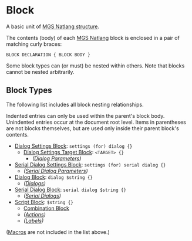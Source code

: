 # Block

A basic unit of [MGS Natlang structure](../mgs/mgs_natlang_structure).

The contents (body) of each [MGS Natlang](../mgs/mgs_natlang) block is enclosed in a pair of matching curly braces:

```
BLOCK DECLARATION { BLOCK BODY }
```

Some block types can (or must) be nested within others. Note that blocks cannot be nested arbitrarily.

## Block Types

The following list includes all block nesting relationships.

Indented entries can only be used within the parent's block body. Unindented entries occur at the document root level. Items in parentheses are not blocks themselves, but are used only inside their parent block's contents.

- [Dialog Settings Block](../mgs/dialog_settings_block): `settings (for) dialog {}`
	- [Dialog Settings Target Block](../mgs/dialog_settings_target_block): `<TARGET> {}`
		- *([Dialog Parameters](../mgs/dialog_parameters_mgs))*
- [Serial Dialog Settings Block](../mgs/serial_dialog_settings_block): `settings (for) serial dialog {}`
	- *([Serial Dialog Parameters](../mgs/serial_dialog_parameters_mgs))*
- [Dialog Block](../mgs/dialog_block): `dialog $string {}`
	- *([Dialogs](../mgs/dialogs_mgs))*
- [Serial Dialog Block](../mgs/serial_dialog_block): `serial dialog $string {}`
	- *([Serial Dialogs](../mgs/serial_dialogs_mgs))*
- [Script Block](../mgs/script_block): `$string {}`
	- [Combination Block](../mgs/combination_block)
	- *([Actions](../Actions))*
	- *([Labels](../mgs/advanced_syntax#labels))*

([Macros](../mgs/advanced_syntax#macros) are not included in the list above.)
